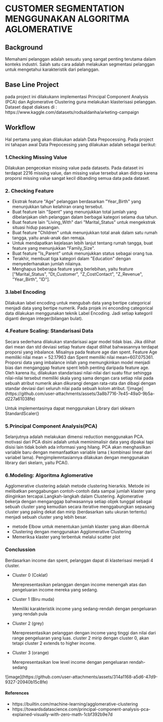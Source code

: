 <h1>
  CUSTOMER SEGMENTATION MENGGUNAKAN ALGORITMA AGLOMERATIVE
</h1>

<h2>Background</h2>
<p>
Memahami pelanggan adalah sesuatu yang sangat penting terutama dalam konteks industri. Salah satu cara adalah melakukan segmentasi pelanggan untuk mengetahui karakteristik dari pelanggan.
</p>
<h2>Base Line Project</h2>
<p>
pada project ini dilakukann implementasi Principal Component Analysis (PCA) dan Aglomerative Clustering guna melakukan klasterisasi pelanggan.
Dataset dapat diakses di : https://www.kaggle.com/datasets/rodsaldanha/arketing-campaign
</p>
<h2>
  Workflow</h2>
<p>
Hal pertama yang akan dilakukan adalah Data Prepocessing. Pada project ini tahapan awal Data Prepocessing yang dilakukan adalah sebagai berikut: 
<h3>1.Checking Missing Value </h3>
<p>Dilakukan pengecekan missing value pada datasets. Pada dataset ini terdapat 2216 missing value, dan missing value tersebut akan didrop karena proporsi missing value sangat kecil dibanding semua data pada dataset.</p>
<h3>2. Checking Feature</h3>
<ul>
  <li>Ekstrak feature "Age" pelanggan berdasarkan "Year_Birth" yang menunjukkan tahun kelahiran orang tersebut.</li>
  <li>Buat feature lain "Spent" yang menunjukkan total jumlah yang dibelanjakan oleh pelanggan dalam berbagai kategori selama dua tahun.</li>
  <li>Buat feature lain "Living_With" dari "Marital_Status" untuk mengekstrak situasi hidup pasangan.</li>
  <li>Buat feature "Children" untuk menunjukkan total anak dalam satu rumah tangga, yaitu anak-anak dan remaja.</li>
  <li>Untuk mendapatkan kejelasan lebih lanjut tentang rumah tangga, buat feature yang menunjukkan "Family_Size".</li>
  <li>Buat feature "Is_Parent" untuk menunjukkan status sebagai orang tua.</li>
  <li>Terakhir, membuat tiga kategori dalam "Education" dengan menyederhanakan jumlah nilainya.</li>
  <li>Menghapus beberapa feature yang berlebihan, yaitu feature ["Marital_Status", "Dt_Customer", "Z_CostContact", "Z_Revenue", "Year_Birth", "ID"].</li>
</ul>
<h3>3.label Encoding</h3>
<p>	Dilakukan label encoding untuk mengubah data yang bertipe categorical menjadi data yang bertipe numerik. Pada projek ini enconding categorical data dilakukan menggunakan teknik Label Encoding. Jadi setiap kategoril diganti dengan integer(bilangan bulat).</p>
<h3>4.Feature Scaling: Standarisasi Data</h3>
<p>
Secara sederhana dilakukan standarisasi agar model tidak bias. Jika dilihat dari mean dan std deviasi setiap feature dapat dilihat bahwasannya terdapat proporsi yang inbalance. Misalnya pada  feature age dan spent. Feature Age memiliki nilai mean = 52.17963 dan Spent memiliki nilai mean=607.075361. Proporsi data yang imbalance inilah yang memungkinkan model menjadi bias dan menganggap feature spent lebih penting daripada feature age. Oleh karena itu, dilakukan standarisasi nilai-nilai dari suatu fitur sehingga nilai-nilai tersebut memiliki skala yang sama dengan cara setiap nilai pada sebuah atribut numerik akan dikurangi dengan rata-rata dan dibagi dengan standar deviasi dari seluruh nilai pada sebuah kolom atribut. 
  ![image](https://github.com/user-attachments/assets/3a8b7716-7e45-49a0-9b5a-d227a61038fe)
</p>
<p>Untuk implementasinya dapat menggunakan Library dari sklearn StandardScaler()</p>
<h3>5.Principal Component Analysis(PCA)</h3>
<p>Selanjutnya adalah melakukan dimensi reduction menggunakan PCA.
  motivasi dari PCA disini adalah untuk meminimalisir data yang dipakai tapi disisi lain tidak boleh ada informasi yang hilang. PCA akan menghasilkan variable baru dengan memanfaatkan variable lama ( kombinasi linear dari variabel lama). Pengimplemntasiannya dilakukan dengan menggunakan library dari skelarn, yaitu PCA().
</p>
<h3>6.Modeling: Algoritma Aglomerative</h3>
<p>
  Agglomerative clustering adalah metode clustering hierarkis. Metode ini melibatkan penggabungan contoh-contoh data sampai jumlah klaster yang diinginkan tercapai.Langkah-langkah dalam Clustering. Aglomerative bekerja dengan menganggap bahwasannya setiap objek tunggal sebagai sebuah cluster yang kemudian secara iterative menggabungkan sepasang cluster yang paling dekat dan mirip (berdasarkan satu ukuran tertentu) menjadi sebuah cluster yang lebih besar.
  <ul>
   <li>metode Elbow untuk menentukan jumlah klaster yang akan dibentuk</li> 
    <li>Clustering dengan menggunakan Agglomerative Clustering</li>
    <li>Memeriksa klaster yang terbentuk melalui scatter plot</li>
  </ul>
</p>

<h3>Conclussion</h3>
<p>
  Berdasarkan income dan spent, pelanggan dapat di klasterisasi menjadi 4 cluster.
  <ul>
    <li>Cluster 0 (Coklat)</li>
    <p>
      Merepresentasikan pelanggan dengan income menengah atas dan pengeluaran income mereka yang sedang.
    </p>
    <li>Cluster 1 (Biru muda)</li>
    <p>
      Memiliki karakteristik income yang sedang-rendah dengan pengeluaran yang rendah pula
    </p>
    <li>Cluster 2 (grey)</li>
    <p>
      Merepresentasikan pelanggan dengan income yang tinggi dan nilai dari range pengeluaran yang luas. cluster 2 mirip dengan cluster 0, akan tetapi cluster 2 extends to higher income.
    </p>
    <li>Cluster 3 (orange)</li>
    <p>Merepresentasikan low level income dengan pengeluaran rendah-sedang</p>
  </ul>
  ![image](https://github.com/user-attachments/assets/314a1168-a5d6-47d9-9327-20940b15c8fe)
</p>
<h4>References</h4>
<ul>
  <li>https://builtin.com/machine-learning/agglomerative-clustering</li>
  <li>https://towardsdatascience.com/principal-component-analysis-pca-explained-visually-with-zero-math-1cbf392b9e7d</li>
</ul>
